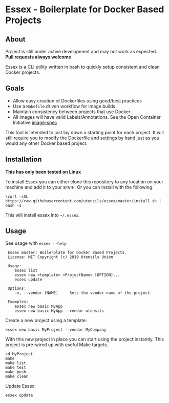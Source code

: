 # Essex - Boilerplate for Docker Based Projects

## About

Project is still under active development and may not work as expected.  
**Pull requests always welcome**

Essex is a CLI utility written in bash to quickly setup consistent and clean Docker projects.

## Goals

 * Allow easy creation of Dockerfiles using good/best practices
 * Use a `Makefile` driven workflow for image builds
 * Maintain consistency between projects that use Docker
 * All images will have valid Labels/Annotations. See the Open Container Initiative [image-spec](https://github.com/opencontainers/image-spec/blob/master/annotations.md)  


This tool is intended to just lay down a starting point for each project. 
It will still require you to modify the Dockerfile and settings by hand just as you would any other Docker based project.

## Installation

**This has only been tested on Linux**

To install Essex you can either clone this repository to any location on your machine and add it to your `$PATH`.
Or you can install with the following:  
```shell
\curl -sSL  https://raw.githubusercontent.com/utensils/essex/master/install.sh | bash -s
```

This will install essex into `~/.essex`.

## Usage

See usage with `essex --help`
```text
 Essex master: Boilerplate for Docker Based Projects.
 License: MIT Copyright (c) 2019 Utensils Union

 Usage:
 	essex list
 	essex new <template> <ProjectName> [OPTION]...
 	essex update

 Options:
 	-v, --vendor [NAME]		Sets the vendor name of the project.

 Examples:
  	essex new basic MyApp
 	essex new basic MyApp --vendor utensils

```

Create a new project using a template:
```shell
essex new basic MyProject --vendor MyCompany
```  

With this new project in place you can start using the project instantly.
This project is pre-wired up with useful Make targets.
```shell
cd MyProject
make
make list
make test
make push
make clean
```

Update Essex:
```shell
essex update
```

